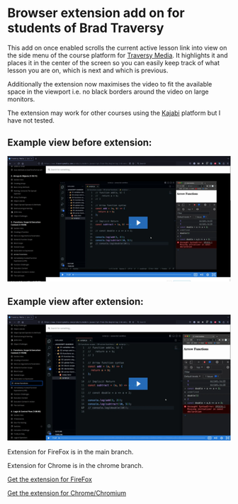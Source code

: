 # Browser extension add on for students of Brad Traversy

This add on once enabled scrolls the current active lesson link into view on the
side menu of the course platform for [Traversy Media](https://www.traversymedia.com/).
It highlights it and places it in the center of the screen so you can easily
keep track of what lesson you are on, which is next and which is previous.

Additionally the extension now maximises the video to fit the available space in
the viewport i.e. no black borders around the video on large monitors.

The extension may work for other courses using the [Kajabi](https://kajabi.com/)
platform but I have not tested.

## Example view before extension:

![Before Extension](./extension-before.webp)

## Example view after extension:

![Before Extension](./extension-after.webp)

Extension for FireFox is in the main branch.

Extension for Chrome is in the chrome branch.

[Get the extension for FireFox](https://addons.mozilla.org/en-US/firefox/addon/traversy-scroll-active-lesson/)

[Get the extension for Chrome/Chromium](https://chrome.google.com/webstore/detail/traversy-media-scroll-act/nmddkphngjlkifpobgpcbfbmfmfpimam)

